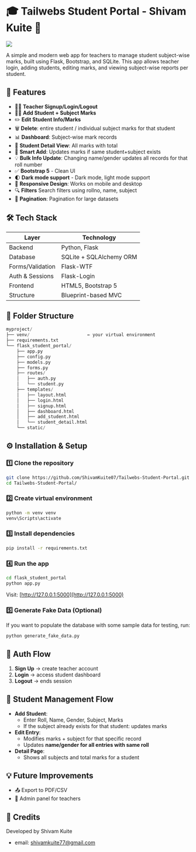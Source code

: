 # 🎓 Tailwebs Student Portal - Shivam Kuite 🤖

<image src="tailwebs-demo.png" />

A simple and modern web app for teachers to manage student subject-wise marks, built using Flask, 
Bootstrap, and SQLite. This app allows teacher login, adding students, editing marks, 
and viewing subject-wise reports per student.

## 🚀 Features

- 👨‍🏫 **Teacher Signup/Login/Logout**
- 🧑‍🎓 **Add Student + Subject Marks**
- ✏️ **Edit Student Info/Marks**
- 🗑️ **Delete**: entire student / individual subject marks for that student
- 📊 **Dashboard**: Subject-wise mark records
- 📄 **Student Detail View**: All marks with total
- 🧠 **Smart Add**: Updates marks if same student+subject exists
- 💡 **Bulk Info Update**: Changing name/gender updates all records for that roll number
- ✅ **Bootstrap 5** - Clean UI  
- 🌓 **Dark mode support** - Dark mode, light mode support
- 📱 **Responsive Design**: Works on mobile and desktop
- 🔍 **Filters** Search filters using rollno, name, subject
- 📑 **Pagination**: Pagination for large datasets

## 🛠️ Tech Stack

| Layer         | Technology        |
|---------------|-------------------|
| Backend       | Python, Flask     |
| Database      | SQLite + SQLAlchemy ORM |
| Forms/Validation | Flask-WTF         |
| Auth & Sessions | Flask-Login       |
| Frontend      | HTML5, Bootstrap 5 |
| Structure     | Blueprint-based MVC |

## 🧱 Folder Structure

```py
myproject/
├── venv/                      ← your virtual environment
├── requirements.txt
└── flask_student_portal/
    ├── app.py
    ├── config.py
    ├── models.py
    ├── forms.py
    ├── routes/
    │   ├── auth.py
    │   └── student.py
    ├── templates/
    │   ├── layout.html
    │   ├── login.html
    │   ├── signup.html
    │   ├── dashboard.html
    │   ├── add_student.html
    │   └── student_detail.html
    └── static/
```


## ⚙️ Installation & Setup

### 1️⃣ Clone the repository

```bash
git clone https://github.com/ShivamKuite07/Tailwebs-Student-Portal.git
cd Tailwebs-Student-Portal/
```


### 2️⃣ Create virtual environment

```bash
python -m venv venv
venv\Scripts\activate
```

### 3️⃣ Install dependencies

```bash
pip install -r requirements.txt
```


### 4️⃣ Run the app

```bash
cd flask_student_portal
python app.py
```



Visit: [http://127.0.0.1:5000](http://127.0.0.1:5000)

### 5️⃣ Generate Fake Data (Optional)
If you want to populate the database with some sample data for testing, run:

```bash
python generate_fake_data.py
```



## 🔐 Auth Flow

1. **Sign Up** → create teacher account
2. **Login** → access student dashboard
3. **Logout** → ends session

## 🧮 Student Management Flow

* **Add Student**:
  * Enter Roll, Name, Gender, Subject, Marks
  * If the subject already exists for that student: updates marks
* **Edit Entry**:
  * Modifies marks + subject for that specific record
  * Updates **name/gender for all entries with same roll**
* **Detail Page**:
  * Shows all subjects and total marks for a student

## 💡 Future Improvements

* 📤 Export to PDF/CSV
* 🔐 Admin panel for teachers

## 🙌 Credits

Developed by Shivam Kuite
- email: shivamkuite77@gmail.com
